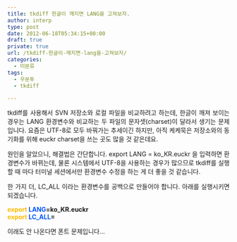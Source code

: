 ```yaml
---
title: tkdiff 한글이 깨지면 LANG을 고쳐보자.
author: interp
type: post
date: 2012-06-18T05:34:15+00:00
draft: true
private: true
url: /tkdiff-한글이-깨지면-lang을-고쳐보자/
categories:
  - 미분류
tags:
  - 우분투
  - tkdiff

---
```

<p style="text-align: justify; ">
  tkdiff를 사용해서 SVN 저장소와 로컬 파일을 비교하려고 하는데, 한글이 깨져 보이는 경우는 LANG 환경변수와 비교하는 두 파일의 문자셋(charset)이 달라서 생기는 문제입니다. 요즘은 UTF-8로 모두 바꿔가는 추세이긴 하지만, 아직 케케묵은 저장소와의 동기화를 위해 euckr charset을 쓰는 곳도 많을 것 같은데요.
</p>

<p style="text-align: justify; ">
  원인을 알았으니, 해결법은 간단합니다. export LANG = ko_KR.euckr 을 입력하면 환경변수가 바뀌는데, 물론 시스템에서 UTF-8을 사용하는 경우가 많으므로 tkdiff를 실행할 때 마다 터미널 세션에서만 환경변수 수정을 하는 게 더 좋을 것 같습니다.
</p>

<p style="text-align: justify; ">
  한 가지 더, LC_ALL 이라는 환경변수를 공백으로 만들어야 합니다. 아래를 실행시키면 되겠습니다.
</p>

<p style="text-align: justify; ">
  <b><span style="color: rgb(255, 187, 0);">export</span> <span style="color: rgb(0, 85, 255);">LANG</span>=ko_KR.euckr<br /><span style="color: rgb(255, 187, 0);">export</span> <span style="color: rgb(0, 85, 255);">LC_ALL</span>=</b>
</p>

<p style="text-align: justify; ">
  이래도 안 나온다면 폰트 문제입니다&#8230;
</p>